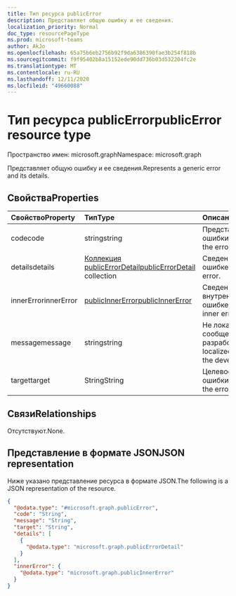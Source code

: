 ```yaml
---
title: Тип ресурса publicError
description: Представляет общую ошибку и ее сведения.
localization_priority: Normal
doc_type: resourcePageType
ms.prod: microsoft-teams
author: AkJo
ms.openlocfilehash: 65a75b6eb2756b92f9da6386390fae3b254f818b
ms.sourcegitcommit: f9f95402b8a15152ede90dd736b03d532204fc2e
ms.translationtype: MT
ms.contentlocale: ru-RU
ms.lasthandoff: 12/11/2020
ms.locfileid: "49660088"
---
```

# <a name="publicerror-resource-type"></a><span data-ttu-id="b6db7-103">Тип ресурса publicError</span><span class="sxs-lookup"><span data-stu-id="b6db7-103">publicError resource type</span></span>

<span data-ttu-id="b6db7-104">Пространство имен: microsoft.graph</span><span class="sxs-lookup"><span data-stu-id="b6db7-104">Namespace: microsoft.graph</span></span>

<span data-ttu-id="b6db7-105">Представляет общую ошибку и ее сведения.</span><span class="sxs-lookup"><span data-stu-id="b6db7-105">Represents a generic error and its details.</span></span>

## <a name="properties"></a><span data-ttu-id="b6db7-106">Свойства</span><span class="sxs-lookup"><span data-stu-id="b6db7-106">Properties</span></span>
|<span data-ttu-id="b6db7-107">Свойство</span><span class="sxs-lookup"><span data-stu-id="b6db7-107">Property</span></span>|<span data-ttu-id="b6db7-108">Тип</span><span class="sxs-lookup"><span data-stu-id="b6db7-108">Type</span></span>|<span data-ttu-id="b6db7-109">Описание</span><span class="sxs-lookup"><span data-stu-id="b6db7-109">Description</span></span>|
|:---|:---|:---|
|<span data-ttu-id="b6db7-110">code</span><span class="sxs-lookup"><span data-stu-id="b6db7-110">code</span></span>|<span data-ttu-id="b6db7-111">string</span><span class="sxs-lookup"><span data-stu-id="b6db7-111">string</span></span>| <span data-ttu-id="b6db7-112">Представляет код ошибки.</span><span class="sxs-lookup"><span data-stu-id="b6db7-112">Represents the error code.</span></span>
|<span data-ttu-id="b6db7-113">details</span><span class="sxs-lookup"><span data-stu-id="b6db7-113">details</span></span>|<span data-ttu-id="b6db7-114">[Коллекция publicErrorDetail](publicerrordetail.md)</span><span class="sxs-lookup"><span data-stu-id="b6db7-114">[publicErrorDetail](publicerrordetail.md) collection</span></span>|<span data-ttu-id="b6db7-115">Сведения об ошибке.</span><span class="sxs-lookup"><span data-stu-id="b6db7-115">Details of the error.</span></span>|
|<span data-ttu-id="b6db7-116">innerError</span><span class="sxs-lookup"><span data-stu-id="b6db7-116">innerError</span></span>|[<span data-ttu-id="b6db7-117">publicInnerError</span><span class="sxs-lookup"><span data-stu-id="b6db7-117">publicInnerError</span></span>](publicinnererror.md)|<span data-ttu-id="b6db7-118">Сведения о внутренней ошибке.</span><span class="sxs-lookup"><span data-stu-id="b6db7-118">Details of the inner error.</span></span>|
|<span data-ttu-id="b6db7-119">message</span><span class="sxs-lookup"><span data-stu-id="b6db7-119">message</span></span>|<span data-ttu-id="b6db7-120">string</span><span class="sxs-lookup"><span data-stu-id="b6db7-120">string</span></span>| <span data-ttu-id="b6db7-121">Не локализованное сообщение для разработчика.</span><span class="sxs-lookup"><span data-stu-id="b6db7-121">A non-localized message for the developer.</span></span>
|<span data-ttu-id="b6db7-122">target</span><span class="sxs-lookup"><span data-stu-id="b6db7-122">target</span></span>|<span data-ttu-id="b6db7-123">String</span><span class="sxs-lookup"><span data-stu-id="b6db7-123">String</span></span>|<span data-ttu-id="b6db7-124">Целевое значение ошибки.</span><span class="sxs-lookup"><span data-stu-id="b6db7-124">The target of the error.</span></span>|

## <a name="relationships"></a><span data-ttu-id="b6db7-125">Связи</span><span class="sxs-lookup"><span data-stu-id="b6db7-125">Relationships</span></span>
<span data-ttu-id="b6db7-126">Отсутствуют.</span><span class="sxs-lookup"><span data-stu-id="b6db7-126">None.</span></span>

## <a name="json-representation"></a><span data-ttu-id="b6db7-127">Представление в формате JSON</span><span class="sxs-lookup"><span data-stu-id="b6db7-127">JSON representation</span></span>
<span data-ttu-id="b6db7-128">Ниже указано представление ресурса в формате JSON.</span><span class="sxs-lookup"><span data-stu-id="b6db7-128">The following is a JSON representation of the resource.</span></span>
<!-- {
  "blockType": "resource",
  "@odata.type": "microsoft.graph.publicError"
}
-->
``` json
{
  "@odata.type": "#microsoft.graph.publicError",
  "code": "String",
  "message": "String",
  "target": "String",
  "details": [
    {
      "@odata.type": "microsoft.graph.publicErrorDetail"
    }
  ],
  "innerError": {
    "@odata.type": "microsoft.graph.publicInnerError"
  }
}
```


